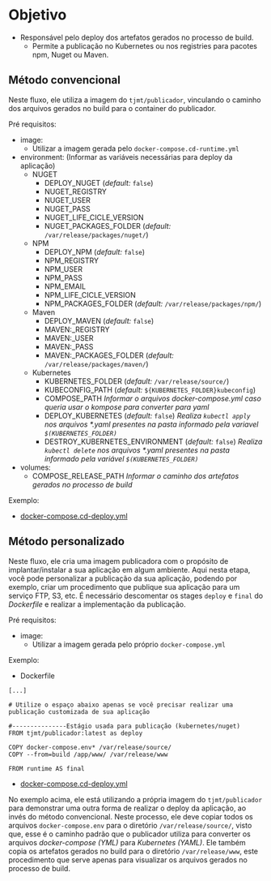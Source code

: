 # Objetivo

* Responsável pelo deploy dos artefatos gerados no processo de build.
  * Permite a publicação no Kubernetes ou nos registries para pacotes npm, Nuget ou Maven.

## Método convencional

Neste fluxo, ele utiliza a imagem do `tjmt/publicador`, vinculando o caminho dos arquivos gerados no build para o container do publicador.

Pré requisitos:
- image: 
  - Utilizar a imagem gerada pelo `docker-compose.cd-runtime.yml`
- environment: (Informar as variáveis necessárias para deploy da aplicação)
  - NUGET
    - DEPLOY_NUGET (*default:* `false`)
    - NUGET_REGISTRY
    - NUGET_USER
    - NUGET_PASS
    - NUGET_LIFE_CICLE_VERSION
    - NUGET_PACKAGES_FOLDER (*default:* `/var/release/packages/nuget/`)
  - NPM
    - DEPLOY_NPM (*default:* `false`)
    - NPM_REGISTRY
    - NPM_USER
    - NPM_PASS
    - NPM_EMAIL
    - NPM_LIFE_CICLE_VERSION
    - NPM_PACKAGES_FOLDER (*default:* `/var/release/packages/npm/`)
  - Maven
    - DEPLOY_MAVEN (*default:* `false`)
    - MAVEN:_REGISTRY
    - MAVEN:_USER
    - MAVEN:_PASS
    - MAVEN:_PACKAGES_FOLDER (*default:* `/var/release/packages/maven/`)
  - Kubernetes
    - KUBERNETES_FOLDER (*default:* `/var/release/source/`)
    - KUBECONFIG_PATH (*default:* `${KUBERNETES_FOLDER}kubeconfig`)
    - COMPOSE_PATH _Informar o arquivos docker-compose.yml caso queria usar o kompose para converter para yaml_
    - DEPLOY_KUBERNETES (*default:* `false`) _Realiza `kubectl apply` nos arquivos *.yaml presentes na pasta informado pela variavel `$(KUBERNETES_FOLDER)`_
    - DESTROY_KUBERNETES_ENVIRONMENT (*default:* `false`) _Realiza `kubectl delete` nos arquivos *.yaml presentes na pasta informado pela variável `$(KUBERNETES_FOLDER)`_
- volumes:
  - COMPOSE_RELEASE_PATH _Informar o caminho dos artefatos gerados no processo de build_

Exemplo:
- [docker-compose.cd-deploy.yml](../docker-compose.cd-deploy.yml)

## Método personalizado

Neste fluxo, ele cria uma imagem publicadora com o propósito de implantar/instalar a sua aplicação em algum ambiente. Aqui nesta etapa, você pode personalizar a publicação da sua aplicação, podendo por exemplo, criar um procedimento que publique sua aplicação para um serviço FTP, S3, etc. É necessário descomentar os stages `deploy` e `final` do *Dockerfile* e realizar a implementação da publicação.

Pré requisitos:
- image: 
  - Utilizar a imagem gerada pelo próprio `docker-compose.yml`

Exemplo:
- Dockerfile
```
[...]

# Utilize o espaço abaixo apenas se você precisar realizar uma publicação customizada de sua aplicação

#---------------Estágio usada para publicação (kubernetes/nuget)
FROM tjmt/publicador:latest as deploy

COPY docker-compose.env* /var/release/source/
COPY --from=build /app/www/ /var/release/www

FROM runtime AS final
```
- [docker-compose.cd-deploy.yml](../docker-compose.cd-deploy-custom.yml)

No exemplo acima, ele está utilizando a própria imagem do `tjmt/publicador` para demonstrar uma outra forma de realizar o deploy da aplicação, ao invés do método convencional. Neste processo, ele deve copiar todos os arquivos `docker-compose.env` para o diretório `/var/release/source/`, visto que, esse é o caminho padrão que o publicador utiliza para converter os arquivos *docker-compose (YML)* para *Kubernetes (YAML)*. Ele também copia os artefatos gerados no build para o diretório `/var/release/www`, este procedimento que serve apenas para visualizar os arquivos gerados no processo de build.
